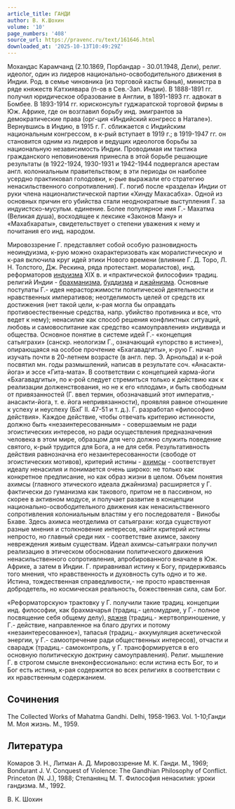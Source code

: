 ```yaml
---
article_title: ГАНДИ
author: В. К.Шохин
volume: '10'
page_numbers: '408'
source_url: https://pravenc.ru/text/161646.html
downloaded_at: '2025-10-13T10:49:29Z'
---
```


Мохандас Карамчанд (2.10.1869, Порбандар - 30.01.1948, Дели), религ. идеолог, один из лидеров национально-освободительного движения в Индии. Род. в семье чиновника (из торговой касты банья), министра в ряде княжеств Катхиявара (п-ов в Сев.-Зап. Индии). В 1888-1891 гг. получил юридическое образование в Англии, в 1891-1893 гг. адвокат в Бомбее. В 1893-1914 гг. юрисконсульт гуджаратской торговой фирмы в Юж. Африке, где он возглавил борьбу инд. эмигрантов за демократические права (орг-ция «Индийский конгресс в Натале»). Вернувшись в Индию, в 1915 г. Г. сближается с Индийским национальным конгрессом, в к-рый вступает в 1919 г.; в 1919-1947 гг. он становится одним из лидеров и ведущих идеологов борьбы за национальную независимость Индии. Проводимая им тактика гражданского неповиновения принесла в этой борьбе решающие результаты (в 1922-1924, 1930-1931 и 1942-1944 подвергался арестам англ. колониальным правительством; в эти периоды он наиболее усердно практиковал голодовки, к-рые выражали его стратегию ненасильственного сопротивления). Г. погиб после «раздела» Индии от руки члена националистической партии «Хинду Махасабха». Одной из основных причин его убийства стали неоднократные выступления Г. за индуистско-мусульм. единение. Более популярное имя Г.- Махатма (Великая душа), восходящее к лексике «Законов Ману» и «Махабхараты», свидетельствует о степени уважения к нему и почитания его инд. народом.

Мировоззрение Г. представляет собой особую разновидность неоиндуизма, к-рую можно охарактеризовать как моралистическую и к-рая включила круг идей этики Нового времени (влияние Г. Д. Торо, Л. Н. Толстого, Дж. Рескина, ряда протестант. моралистов), инд. реформаторов [индуизма](https://pravenc.ru/text/индуизма.html) XIX в. и «практической философии» традиц. религий Индии - [брахманизма](https://pravenc.ru/text/брахманизма.html), [буддизма](https://pravenc.ru/text/буддизма.html) и [джайнизма](https://pravenc.ru/text/джайнизма.html). Основные постулаты Г.- идея нерасторжимости политической деятельности и нравственных императивов; неотделимость целей от средств их достижения (нет такой цели, к-рая могла бы оправдать противоестественные средства, напр. убийство противника и все, что ведет к нему); ненасилие как способ решения конфликтных ситуаций, любовь и самовоспитание как средство «самоуправления» индивида и общества. Основное понятие в системе идей Г.- «концепция сатьяграхи» (санскр. неологизм Г., означающий «упорство в истине»), опирающаяся на особое прочтение «Бхагавадгиты», к-рую Г. начал изучать почти в 20-летнем возрасте (в англ. пер. Э. Арнольда) и к-рой посвятил мн. годы размышлений, написав в результате соч. «Анасакти-йога» и эссе «Гита-мата». В соответствии с концепцией карма-йоги «Бхагавадгиты», по к-рой следует стремиться только к действию как к реализации долженствования, но не к его «плодам», и быть свободным от привязанностей (Г. ввел термин, обозначавший этот императив,- анасакти-йога, т. е. йога непривязанности), проявляя равное отношение к успеху и неуспеху (БхГ II. 47-51 и т. д.). Г. разработал «философию действия». Каждое действие, чтобы отвечать критерию истинности, должно быть «незаинтересованным» - совершаемым не ради эгоистических интересов, но ради осуществления предназначения человека в этом мире, образцом для чего должно служить поведение святого, к-рый трудится для Бога, а не для себя. Результативность действия равнозначна его незаинтересованности (свободе от эгоистических мотивов), критерий истины - [ахимсы](https://pravenc.ru/text/ахимсы.html) - соответствует идеалу ненасилия и понимается очень широко: не только как конкретное предписание, но как образ жизни в целом. Объем понятия ахимсы (главного этического идеала джайнизма) расширяется у Г. фактически до гуманизма как такового, притом не в пассивном, но скорее в активном модусе, и получает развитие в концепции национально-освободительного движения как ненасильственного сопротивления колониальным властям у его последователя - Винобы Бхаве. Здесь ахимса неотделима от сатьяграхи: когда существуют разные мнения и столкновение интересов, найти критерий истины непросто, но главный среди них - соответствие ахимсе, закону невреждения живым существам. Идеал ахимсы-сатьяграхи получил реализацию в этическом обосновании политического движения ненасильственного сопротивления, апробированного вначале в Юж. Африке, а затем в Индии. Г. приравнивал истину к Богу, придерживаясь того мнения, что нравственность и духовность суть одно и то же. Истина, тождественная справедливости,- не просто нравственная добродетель, но космическая реальность, божественная сила, сам Бог.

«Реформаторскую» трактовку у Г. получили такие традиц. концепции инд. философии, как брахмачарья (традиц.- целомудрие, у Г.- полное посвящение себя общему делу), [яджня](https://pravenc.ru/text/яджня.html) (традиц.- жертвоприношение, у Г.- действие, направленное на благо других и потому «незаинтересованное»), тапасья (традиц.- аккумуляция аскетической энергии, у Г.- самоотречение ради общественных интересов), отчасти и сварадж (традиц.- самоконтроль, у Г. трансформируется в его основную политическую доктрину самоуправления). Религ. мышление Г. в строгом смысле внеконфессионально: если истина есть Бог, то и Бог есть истина, к-рая содержится во всех религиях в соответствии с их нравственным содержанием.

## Сочинения

The Collected Works of Mahatma Gandhi. Delhi, 1958-1963. Vol. 1-10;Ганди М. Моя жизнь. М., 1959.

## Литература

Комаров Э. Н., Литман А. Д. Мировоззрение М. К. Ганди. М., 1969; Bondurant J. V. Conquest of Violence: The Gandhian Philosophy of Conflict. Princeton (N. J.), 1988; Степанянц М. Т. Философия ненасилия: уроки гандизма. М., 1992.

В. К.  Шохин
